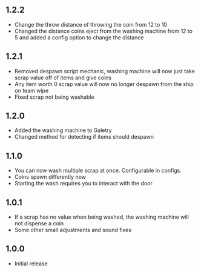 ## 1.2.2
- Change the throw distance of throwing the coin from 12 to 10
- Changed the distance coins eject from the washing machine from 12 to 5 and added a config option to change the distance

## 1.2.1
- Removed despawn script mechanic, washing machine will now just take scrap value off of items and give coins
- Any item worth 0 scrap value will now no longer despawn from the ship on team wipe
- Fixed scrap not being washable

## 1.2.0
- Added the washing machine to Galetry
- Changed method for detecting if items should despawn

## 1.1.0
- You can now wash multiple scrap at once. Configurable in configs.
- Coins spawn differently now
- Starting the wash requires you to interact with the door

## 1.0.1
- If a scrap has no value when being washed, the washing machine will not dispense a coin
- Some other small adjustments and sound fixes

## 1.0.0
- Initial release
